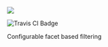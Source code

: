 ![](https://i.imgur.com/RTlTF2g.png)

![Travis CI Badge](https://travis-ci.org/jbccollins/lapidary.svg?branch=master)

Configurable facet based filtering